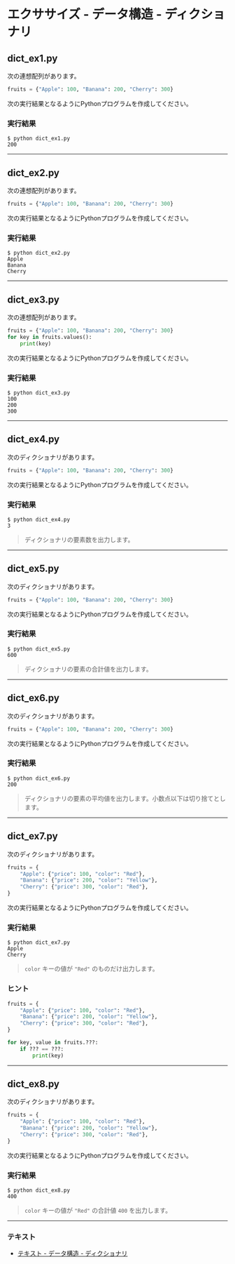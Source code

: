 # エクササイズ - データ構造 - ディクショナリ

## dict_ex1.py

次の連想配列があります。

``` python
fruits = {"Apple": 100, "Banana": 200, "Cherry": 300}
```

次の実行結果となるようにPythonプログラムを作成してください。

### 実行結果

``` 
$ python dict_ex1.py
200
```

---

## dict_ex2.py

次の連想配列があります。

``` python
fruits = {"Apple": 100, "Banana": 200, "Cherry": 300}
```

次の実行結果となるようにPythonプログラムを作成してください。

### 実行結果

``` 
$ python dict_ex2.py
Apple
Banana
Cherry
```

---

## dict_ex3.py

次の連想配列があります。

``` python
fruits = {"Apple": 100, "Banana": 200, "Cherry": 300}
for key in fruits.values():
    print(key)
```

次の実行結果となるようにPythonプログラムを作成してください。

### 実行結果

``` 
$ python dict_ex3.py
100
200
300
```

---

## dict_ex4.py

次のディクショナリがあります。

``` python
fruits = {"Apple": 100, "Banana": 200, "Cherry": 300}
```

次の実行結果となるようにPythonプログラムを作成してください。

### 実行結果

``` 
$ python dict_ex4.py
3
```

> ディクショナリの要素数を出力します。

---

## dict_ex5.py

次のディクショナリがあります。

``` python
fruits = {"Apple": 100, "Banana": 200, "Cherry": 300}
```

次の実行結果となるようにPythonプログラムを作成してください。

### 実行結果

``` 
$ python dict_ex5.py
600
```

> ディクショナリの要素の合計値を出力します。

---

## dict_ex6.py

次のディクショナリがあります。

``` python
fruits = {"Apple": 100, "Banana": 200, "Cherry": 300}
```

次の実行結果となるようにPythonプログラムを作成してください。

### 実行結果

``` 
$ python dict_ex6.py
200
```

> ディクショナリの要素の平均値を出力します。小数点以下は切り捨てとします。

---

## dict_ex7.py

次のディクショナリがあります。

``` python
fruits = {
    "Apple": {"price": 100, "color": "Red"},
    "Banana": {"price": 200, "color": "Yellow"},
    "Cherry": {"price": 300, "color": "Red"},
}
```

次の実行結果となるようにPythonプログラムを作成してください。

### 実行結果

``` 
$ python dict_ex7.py
Apple
Cherry
```

> `color` キーの値が `"Red"` のものだけ出力します。

### ヒント

``` python
fruits = {
    "Apple": {"price": 100, "color": "Red"},
    "Banana": {"price": 200, "color": "Yellow"},
    "Cherry": {"price": 300, "color": "Red"},
}

for key, value in fruits.???:
    if ??? == ???:
        print(key)
```

---

## dict_ex8.py

次のディクショナリがあります。

``` python
fruits = {
    "Apple": {"price": 100, "color": "Red"},
    "Banana": {"price": 200, "color": "Yellow"},
    "Cherry": {"price": 300, "color": "Red"},
}
```

次の実行結果となるようにPythonプログラムを作成してください。

### 実行結果

``` 
$ python dict_ex8.py
400
```

> `color` キーの値が `"Red"` の合計値 `400` を出力します。

---

### テキスト

* [テキスト - データ構造 - ディクショナリ](../text/07_basic_ex.md)

